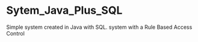 # Sytem_Java_Plus_SQL
Simple system created in Java with SQL.
system with a Rule Based Access Control


